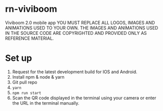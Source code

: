 # rn-viviboom
Viviboom 2.0 mobile app
YOU MUST REPLACE ALL LOGOS, IMAGES AND ANIMATIONS USED TO YOUR OWN. THE IMAGES AND ANIMATIONS USED IN THE SOURCE CODE ARE COPYRIGHTED AND PROVIDED ONLY AS REFERENCE MATERIAL.

# Set up
1. Request for the latest development build for IOS and Android.
2. Install npm & node & yarn
3. Git pull repo
4. `yarn`
5. `npm run start`
6. Scan the QR code displayed in the terminal using your camera or enter the URL in the terminal manually. 

